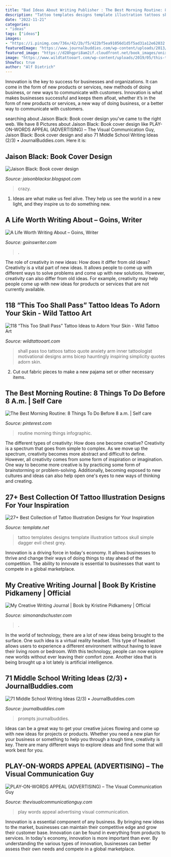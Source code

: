 ```yaml
---
title: "Bad Ideas About Writing Publisher : The Best Morning Routine: 8 Things To Do Before 8 A.m."
description: "Tattoo templates designs template illustration tattoos skull simple dagger evil chest grey"
date: "2022-11-21"
categories:
- "ideas"
tags: ["ideas"]
images:
- "https://i.pinimg.com/736x/42/2b/f5/422bf5ea91056d1d5f5ad31a12e62032.jpg"
featuredImage: "https://www.journalbuddies.com/wp-content/uploads/2013/10/Middle-School-Writing-Ideas-LP.jpg"
featured_image: "https://d28hgpri8am2if.cloudfront.net/book_images/onix/cvr9781782499244/my-creative-writing-journal-9781782499244_xlg.jpg"
image: "https://www.wildtattooart.com/wp-content/uploads/2019/05/this-too-shall-pass-tattoos-6.jpg"
ShowToc: true
author: "Alf Dietrich"
---
```



Innovation is the key to success for businesses and organizations. It can come in the form of new products or services, new methods of doing business, or new ways to communicate with customers. Innovation is what makes businesses successful and keeps them afloat, whether it’s in the form of new products or services, a new way of doing business, or a better way to communicate with customers.

	

		
searching about Jaison Black: Book cover design you've came to the right web. We have 8 Pictures about Jaison Black: Book cover design like PLAY-ON-WORDS APPEAL (ADVERTISING) – The Visual Communication Guy, Jaison Black: Book cover design and also 71 Middle School Writing Ideas (2/3) • JournalBuddies.com. Here it is:
		
    
## Jaison Black: Book Cover Design

<img loading=lazy src="http://4.bp.blogspot.com/-ayh32CF1HrY/UCt4sQzqBqI/AAAAAAAAAB0/iseG9EYmXp8/s1600/cover2.jpg" onerror="this.onerror=null;this.src='https://tse4.mm.bing.net/th?id=OIP.Z8hO15EYFhYMrcLQFyLIhwHaL2&amp;pid=15.1';" alt="Jaison Black: Book cover design">

_Source: jaisonblacksr.blogspot.com_

>crazy. 

	

1. Ideas are what make us feel alive. They help us see the world in a new light, and they inspire us to do something new.

    
## A Life Worth Writing About – Goins, Writer

<img loading=lazy src="https://goinswriter.com/wp-content/uploads/2013/11/worth-writing.jpg" onerror="this.onerror=null;this.src='https://tse4.mm.bing.net/th?id=OIP.VQGAfMV7r1j67Bjoqt78tgHaE9&amp;pid=15.1';" alt="A Life Worth Writing About – Goins, Writer">

_Source: goinswriter.com_

>. 

	

The role of creativity in new ideas: How does it differ from old ideas?
Creativity is a vital part of new ideas. It allows people to come up with different ways to solve problems and come up with new solutions. However, creativity can also differ from old ideas. For example, creativity may help people come up with new ideas for products or services that are not currently available.

    
## 118 “This Too Shall Pass” Tattoo Ideas To Adorn Your Skin - Wild Tattoo Art

<img loading=lazy src="https://www.wildtattooart.com/wp-content/uploads/2019/05/this-too-shall-pass-tattoos-6.jpg" onerror="this.onerror=null;this.src='https://tse3.mm.bing.net/th?id=OIP.0g5RidMOcpQqJ513eSjcVQHaKq&amp;pid=15.1';" alt="118 “This Too Shall Pass” Tattoo Ideas to Adorn Your Skin - Wild Tattoo Art">

_Source: wildtattooart.com_

>shall pass too tattoos tattoo quote anxiety arm inner tattoologist motivational designs arms bicep hauntingly inspiring simplicity quotes adorn skin. 

	

2. Cut out fabric pieces to make a new pajama set or other necessary items.

    
## The Best Morning Routine: 8 Things To Do Before 8 A.m. | Self Care

<img loading=lazy src="https://i.pinimg.com/736x/42/2b/f5/422bf5ea91056d1d5f5ad31a12e62032.jpg" onerror="this.onerror=null;this.src='https://tse3.mm.bing.net/th?id=OIP.v-MfHTuY-yvj7VOuNQPowgHaO0&amp;pid=15.1';" alt="The Best Morning Routine: 8 Things To Do Before 8 a.m. | Self care">

_Source: pinterest.com_

>routine morning things infographic. 

	

The different types of creativity: How does one become creative?
Creativity is a spectrum that goes from simple to complex. As we move up the spectrum, creativity becomes more abstract and difficult to define. However, all creativity comes from some form of inspiration or imagination. One way to become more creative is by practicing some form of brainstorming or problem-solving. Additionally, becoming exposed to new cultures and ideas can also help open one's eyes to new ways of thinking and creating.

    
## 27+ Best Collection Of Tattoo Illustration Designs For Your Inspiration

<img loading=lazy src="https://images.template.net/wp-content/uploads/2014/11/Tattoo-design-7.jpg" onerror="this.onerror=null;this.src='https://tse4.mm.bing.net/th?id=OIP.5rk3z8Z8PiLuuK4I22DzMwHaKe&amp;pid=15.1';" alt="27+ Best Collection of Tattoo Illustration Designs for Your Inspiration">

_Source: template.net_

>tattoo templates designs template illustration tattoos skull simple dagger evil chest grey. 

	

Innovation is a driving force in today's economy. It allows businesses to thrive and change their ways of doing things to stay ahead of the competition. The ability to innovate is essential to businesses that want to compete in a global marketplace.

    
## My Creative Writing Journal | Book By Kristine Pidkameny | Official

<img loading=lazy src="https://d28hgpri8am2if.cloudfront.net/book_images/onix/cvr9781782499244/my-creative-writing-journal-9781782499244_xlg.jpg" onerror="this.onerror=null;this.src='https://tse1.mm.bing.net/th?id=OIP.JdULeNEuGBdyx_G91Kn23AHaKg&amp;pid=15.1';" alt="My Creative Writing Journal | Book by Kristine Pidkameny | Official">

_Source: simonandschuster.com_

>. 

	

In the world of technology, there are a lot of new ideas being brought to the surface. One such idea is a virtual reality headset. This type of headset allows users to experience a different environment without having to leave their living room or bedroom. With this technology, people can now explore new worlds without ever leaving their comfort zone. Another idea that is being brought up a lot lately is artificial intelligence.

    
## 71 Middle School Writing Ideas (2/3) • JournalBuddies.com

<img loading=lazy src="https://www.journalbuddies.com/wp-content/uploads/2013/10/Middle-School-Writing-Ideas-LP.jpg" onerror="this.onerror=null;this.src='https://tse1.mm.bing.net/th?id=OIP.pdx_b6vVMZ16jr7FZ0Lw1wHaPj&amp;pid=15.1';" alt="71 Middle School Writing Ideas (2/3) • JournalBuddies.com">

_Source: journalbuddies.com_

>prompts journalbuddies. 

	

Ideas can be a great way to get your creative juices flowing and come up with new ideas for projects or products. Whether you need a new plan for your business or something to help you through a tough time, creativity is key. There are many different ways to explore ideas and find some that will work best for you.

    
## PLAY-ON-WORDS APPEAL (ADVERTISING) – The Visual Communication Guy

<img loading=lazy src="http://thevisualcommunicationguy.com/wp-content/uploads/2017/10/Play-On-Words-Appeal-3.jpg" onerror="this.onerror=null;this.src='https://tse3.mm.bing.net/th?id=OIP.AGKYSibBE1ESqjkVm6dB1gHaKe&amp;pid=15.1';" alt="PLAY-ON-WORDS APPEAL (ADVERTISING) – The Visual Communication Guy">

_Source: thevisualcommunicationguy.com_

>play words appeal advertising visual communication. 

	

Innovation is a essential component of any business. By bringing new ideas to the market, businesses can maintain their competitive edge and grow their customer base. Innovation can be found in everything from products to services. In today's economy, innovation is more important than ever. By understanding the various types of innovation, businesses can better assess their own needs and compete in a global marketplace.

